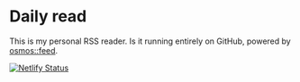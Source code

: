 # Daily read

This is my personal RSS reader. Is it running entirely on GitHub, powered by [osmos::feed](https://github.com/osmoscraft/osmosfeed).

[![Netlify Status](https://api.netlify.com/api/v1/badges/e8faf140-f389-4dba-9215-123903fded4f/deploy-status)](https://app.netlify.com/sites/dailyread/deploys)
